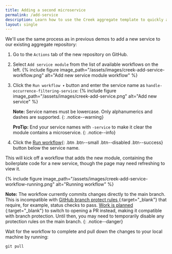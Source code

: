 ```yaml
---
title: Adding a second microservice
permalink: /add-service
description: Learn how to use the Creek aggregate template to quickly add a second microservices.
layout: single
---
```


We'll use the same process as in previous demos to add a new service to our existing aggregate repository:

1. Go to the `Actions` tab of the new repository on GitHub.
2. Select `Add service module` from the list of available workflows on the left.
   {% include figure image_path="/assets/images/creek-add-service-workflow.png" alt="Add new service module workflow" %}
3. Click the `Run workflow ▾` button and enter the service name as `handle-occurrence-filtering-service`: 
   {% include figure image_path="/assets/images/creek-add-service.png" alt="Add new service" %}

   **Note:** Service names must be lowercase. Only alphanumerics and dashes are supported.
   {: .notice--warning}

   **ProTip:** End your service names with `-service` to make it clear the module contains a microservice.
   {: .notice--info}
4. Click the [Run workflow](){: .btn .btn--small .btn--disabled .btn--success} button below the service name.

This will kick off a workflow that adds the new module, containing the boilerplate code for a new service,
though the page may need refreshing to view it. 

{% include figure image_path="/assets/images/creek-add-service-workflow-running.png" alt="Running workflow" %}

**Note:** The workflow currently commits changes directly to the main branch.
This is incompatible with [GitHub branch protect rules <i class="fas fa-external-link-alt"></i>][ghBranchProtectionRules]{:target="_blank"} that require, for example, status checks to pass.
[Work is planned <i class="fas fa-external-link-alt"></i>][createPrIssue]{:target="_blank"} to switch to opening a PR instead,
making it compatible with branch protection.
Until then, you may need to temporarily disable any protection rules on the main branch.
{: .notice--danger}

Wait for the workflow to complete and pull down the changes to your local machine by running:

```shell
git pull
```

[ghBranchProtectionRules]: https://docs.github.com/en/repositories/configuring-branches-and-merges-in-your-repository/defining-the-mergeability-of-pull-requests/about-protected-branches
[createPrIssue]: https://github.com/creek-service/aggregate-template/issues/141
